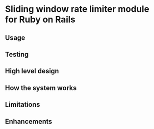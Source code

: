 # Sliding window rate limiter module for Ruby on Rails

## Usage

## Testing

## High level design

## How the system works

## Limitations

## Enhancements
